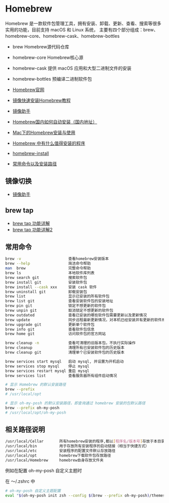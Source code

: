 # Homebrew

Homebrew 是一款软件包管理工具，拥有安装、卸载、更新、查看、搜索等很多实用的功能，目前支持 macOS 和 Linux 系统，
主要有四个部分组成：brew、homebrew-core、homebrew-cask、homebrew-bottles

- brew Homebrew源代码仓库
- homebrew-core Homebrew核心源
- homebrew-cask 提供 macOS 应用和大型二进制文件的安装
- homebrew-bottles 预编译二进制软件包

- [Homebrew官网](https://brew.sh/)
- [镜像快速安装Homebrew教程](https://brew.idayer.com/)
- [镜像助手](https://brew.idayer.com/guide/change-source/)
- [Homebrew国内如何自动安装（国内地址）](https://zhuanlan.zhihu.com/p/111014448)
- [Mac下的Homebrew安装与使用](https://blog.csdn.net/terrysg/article/details/49342033)
- [Homebrew 中有什么值得安装的程序](https://www.zhihu.com/question/27469573)
- [homebrew-install](https://github.com/ineo6/homebrew-install)
- [常用命令以及安装路径](https://blog.csdn.net/qq_39234967/article/details/117674967)

## 镜像切换

- [镜像助手](https://brew.idayer.com/guide/change-source)

## brew tap

- [brew tap 功能详解](https://blog.csdn.net/yyws2039725/article/details/103655156)
- [brew tap 功能详解2](https://cloud.tencent.com/developer/article/1956502)

## 常用命令

``` bash
brew -v                     查看homebrew安装版本
brew --help                 简洁命令帮助
man  brew                   完整命令帮助
brew ls                     本地软件库列表
brew search git             搜索软件包
brew install git            安装软件包
brew install --cask xxx     安装 cask 软件
brew uninstall git          卸载安装包
brew list                   显示已安装的所有软件包
brew list git               查看安装软件包的安装地址
brew pin git                锁定不想更新的软件包
brew unpin git              取消锁定不想更新的软件包
brew outdated               查看已安装的哪些软件包需要更新以及更新情况
brew update                 同步远程最新更新情况，对本机已经安装并有更新的软件用*标明
brew upgrade git            更新单个软件包
brew info git               查看软件包信息
brew home git               访问软件包的官方网站

brew cleanup -n             查看可清理的旧版本包，不执行实际操作
brew cleanup                清理所有已安装软件包的历史版本
brew cleanup git            清理单个已安装软件包的历史版本

brew services start mysql   启动 mysql, 并设置为开机启动
brew services stop mysql    停止 mysql
brew services restart mysql 重启 mysql
brew services list          查看服务器所有组件启动情况
```

``` bash
# 显示 Homebrew 的默认安装路径
brew --prefix
# /usr/local/opt

# 显示 oh-my-posh 的默认安装路径，即查询通过 homebrew 安装的包默认路径
brew --prefix oh-my-posh
# /usr/local/opt/oh-my-posh
```

## 相关路径说明

``` bash
/usr/local/Cellar       所有homebrew安装的程序,都以[程序名/版本号]存放于本目录下
/usr/local/bin          用于存放所有安装程序的启动链接（相当于快捷方式）
/usr/local/etc          安装程序的配置文件默认存放路径
/usr/local/opt          homebrew下载软件包存放路径
/usr/local/Homebrew     homebrew自身存放文件夹    
```

例如在配置 oh-my-posh 自定义主题时

在 ～/.zshrc 中

``` bash
# oh-my-posh 自定义主题配置
eval "$(oh-my-posh init zsh --config $(brew --prefix oh-my-posh)/themes/ys.omp.json)"
```
